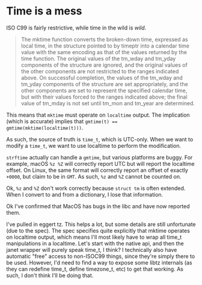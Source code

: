 # Time is a mess
ISO C99 is fairly restrictive, while time in the wild is *wild*.

> The mktime function converts the broken-down time, expressed as local time, in the
> structure pointed to by timeptr into a calendar time value with the same encoding as
> that of the values returned by the time function. The original values of the tm_wday
> and tm_yday components of the structure are ignored, and the original values of the
> other components are not restricted to the ranges indicated above. On successful
> completion, the values of the tm_wday and tm_yday components of the structure are
> set appropriately, and the other components are set to represent the specified calendar
> time, but with their values forced to the ranges indicated above; the final value of
> tm_mday is not set until tm_mon and tm_year are determined.

This means that `mktime` must operate on `localtime` output.
The implication (which is accurate) implies that `gmtime(t) == gmtime(mktime(localtime(t)))`.

As such, the source of truth is `time_t`, which is UTC-only.
When we want to modify a `time_t`, we want to use localtime to perform the modification.

`strftime` actually can handle a `gmtime`, but various platforms are buggy.
For example, macOS `%z %Z` will correctly report UTC but will report the localtime offset.
On Linux, the same format will correctly report an offset of exactly `+0000`, but claim to be in `GMT`.
As such, `%z` and `%Z` cannot be counted on.

Ok, `%z` and `%Z` don't work correctly because `struct tm` is often extended.
When I convert to and from a dictionary, I lose that information.

Ok I've confirmed that MacOS has bugs in the libc and have now reported them.

I've pulled in eggert tz. This helps a lot, but some details are still unfortunate (due to the spec).
The spec specifies quite explicitly that mktime operates on localtime output, which means I'll most
likely have to wrap all time_t manipulations in a localtime.
Let's start with the native api, and then the janet wrapper will purely speak time_t, I think?
I technically also have automatic "free" access to non-ISOC99 things, since they're simply
there to be used. However, I'd need to find a way to expose some libtz internals (as they can
redefine time_t, define timezone_t, etc) to get that working.
As such, I don't think I'll be doing that.
